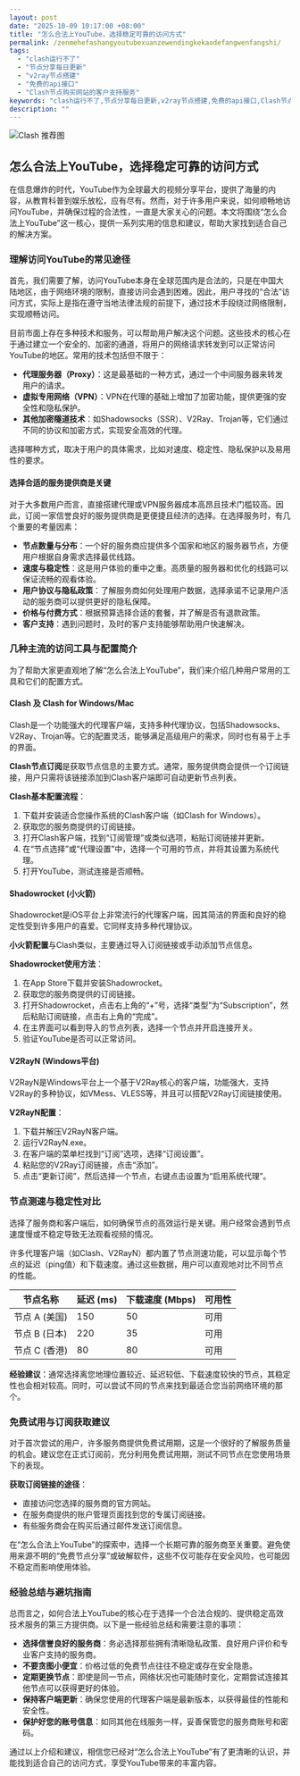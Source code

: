 ```yaml
---
layout: post
date: "2025-10-09 10:17:00 +08:00"
title: "怎么合法上YouTube，选择稳定可靠的访问方式"
permalink: /zenmehefashangyoutubexuanzewendingkekaodefangwenfangshi/
tags:
  - "clash运行不了"
  - "节点分享每日更新"
  - "v2ray节点搭建"
  - "免费的api接口"
  - "Clash节点购买网站的客户支持服务"
keywords: "clash运行不了,节点分享每日更新,v2ray节点搭建,免费的api接口,Clash节点购买网站的客户支持服务"
description: ""
---
```


![Clash 推荐图](https://clashjd.github.io/assets/img/免费节点订阅.png)

## 怎么合法上YouTube，选择稳定可靠的访问方式


<p>在信息爆炸的时代，YouTube作为全球最大的视频分享平台，提供了海量的内容，从教育科普到娱乐放松，应有尽有。然而，对于许多用户来说，如何顺畅地访问YouTube，并确保过程的合法性，一直是大家关心的问题。本文将围绕“怎么合法上YouTube”这一核心，提供一系列实用的信息和建议，帮助大家找到适合自己的解决方案。</p>

<h3>理解访问YouTube的常见途径</h3>

<p>首先，我们需要了解，访问YouTube本身在全球范围内是合法的，只是在中国大陆地区，由于网络环境的限制，直接访问会遇到困难。因此，用户寻找的“合法”访问方式，实际上是指在遵守当地法律法规的前提下，通过技术手段绕过网络限制，实现顺畅访问。</p>

<p>目前市面上存在多种技术和服务，可以帮助用户解决这个问题。这些技术的核心在于通过建立一个安全的、加密的通道，将用户的网络请求转发到可以正常访问YouTube的地区。常用的技术包括但不限于：</p>

<ul>
    <li><strong>代理服务器（Proxy）</strong>：这是最基础的一种方式，通过一个中间服务器来转发用户的请求。</li>
    <li><strong>虚拟专用网络（VPN）</strong>：VPN在代理的基础上增加了加密功能，提供更强的安全性和隐私保护。</li>
    <li><strong>其他加密隧道技术</strong>：如Shadowsocks（SSR）、V2Ray、Trojan等，它们通过不同的协议和加密方式，实现安全高效的代理。</li>
</ul>

<p>选择哪种方式，取决于用户的具体需求，比如对速度、稳定性、隐私保护以及易用性的要求。</p>

<h4>选择合适的服务提供商是关键</h4>

<p>对于大多数用户而言，直接搭建代理或VPN服务器成本高昂且技术门槛较高。因此，订阅一家信誉良好的服务提供商是更便捷且经济的选择。在选择服务时，有几个重要的考量因素：</p>

<ul>
    <li><strong>节点数量与分布</strong>：一个好的服务商应提供多个国家和地区的服务器节点，方便用户根据自身需求选择最优线路。</li>
    <li><strong>速度与稳定性</strong>：这是用户体验的重中之重。高质量的服务器和优化的线路可以保证流畅的观看体验。</li>
    <li><strong>用户协议与隐私政策</strong>：了解服务商如何处理用户数据，选择承诺不记录用户活动的服务商可以提供更好的隐私保障。</li>
    <li><strong>价格与付费方式</strong>：根据预算选择合适的套餐，并了解是否有退款政策。</li>
    <li><strong>客户支持</strong>：遇到问题时，及时的客户支持能够帮助用户快速解决。</li>
</ul>

<h3>几种主流的访问工具与配置简介</h3>

<p>为了帮助大家更直观地了解“怎么合法上YouTube”，我们来介绍几种用户常用的工具和它们的配置方式。</p>

<h4>Clash 及 Clash for Windows/Mac</h4>

<p>Clash是一个功能强大的代理客户端，支持多种代理协议，包括Shadowsocks、V2Ray、Trojan等。它的配置灵活，能够满足高级用户的需求，同时也有易于上手的界面。</p>

<p><strong>Clash节点订阅</strong>是获取节点信息的主要方式。通常，服务提供商会提供一个订阅链接，用户只需将该链接添加到Clash客户端即可自动更新节点列表。</p>

<p><strong>Clash基本配置流程</strong>：</p>
<ol>
    <li>下载并安装适合您操作系统的Clash客户端（如Clash for Windows）。</li>
    <li>获取您的服务商提供的订阅链接。</li>
    <li>打开Clash客户端，找到“订阅管理”或类似选项，粘贴订阅链接并更新。</li>
    <li>在“节点选择”或“代理设置”中，选择一个可用的节点，并将其设置为系统代理。</li>
    <li>打开YouTube，测试连接是否顺畅。</li>
</ol>

<h4>Shadowrocket (小火箭)</h4>

<p>Shadowrocket是iOS平台上非常流行的代理客户端，因其简洁的界面和良好的稳定性受到许多用户的喜爱。它同样支持多种代理协议。</p>

<p><strong>小火箭配置</strong>与Clash类似，主要通过导入订阅链接或手动添加节点信息。</p>

<p><strong>Shadowrocket使用方法</strong>：</p>
<ol>
    <li>在App Store下载并安装Shadowrocket。</li>
    <li>获取您的服务商提供的订阅链接。</li>
    <li>打开Shadowrocket，点击右上角的“+”号，选择“类型”为“Subscription”，然后粘贴订阅链接，点击右上角的“完成”。</li>
    <li>在主界面可以看到导入的节点列表，选择一个节点并开启连接开关。</li>
    <li>验证YouTube是否可以正常访问。</li>
</ol>

<h4>V2RayN (Windows平台)</h4>

<p>V2RayN是Windows平台上一个基于V2Ray核心的客户端，功能强大，支持V2Ray的多种协议，如VMess、VLESS等，并且可以搭配V2Ray订阅链接使用。</p>

<p><strong>V2RayN配置</strong>：</p>
<ol>
    <li>下载并解压V2RayN客户端。</li>
    <li>运行V2RayN.exe。</li>
    <li>在客户端的菜单栏找到“订阅”选项，选择“订阅设置”。</li>
    <li>粘贴您的V2Ray订阅链接，点击“添加”。</li>
    <li>点击“更新订阅”，然后选择一个节点，右键点击设置为“启用系统代理”。</li>
</ol>

<h3>节点测速与稳定性对比</h3>

<p>选择了服务商和客户端后，如何确保节点的高效运行是关键。用户经常会遇到节点速度慢或不稳定导致无法观看视频的情况。</p>

<p>许多代理客户端（如Clash、V2RayN）都内置了节点测速功能，可以显示每个节点的延迟（ping值）和下载速度。通过这些数据，用户可以直观地对比不同节点的性能。</p>

<table>
    <thead>
        <tr>
            <th>节点名称</th>
            <th>延迟 (ms)</th>
            <th>下载速度 (Mbps)</th>
            <th>可用性</th>
        </tr>
    </thead>
    <tbody>
        <tr>
            <td>节点 A (美国)</td>
            <td>150</td>
            <td>50</td>
            <td>可用</td>
        </tr>
        <tr>
            <td>节点 B (日本)</td>
            <td>220</td>
            <td>35</td>
            <td>可用</td>
        </tr>
        <tr>
            <td>节点 C (香港)</td>
            <td>80</td>
            <td>80</td>
            <td>可用</td>
        </tr>
    </tbody>
</table>

<p><strong>经验建议</strong>：通常选择离您地理位置较近、延迟较低、下载速度较快的节点，其稳定性也会相对较高。同时，可以尝试不同的节点来找到最适合您当前网络环境的那个。</p>

<h3>免费试用与订阅获取建议</h3>

<p>对于首次尝试的用户，许多服务商提供免费试用期，这是一个很好的了解服务质量的机会。建议您在正式订阅前，充分利用免费试用期，测试不同节点在您使用场景下的表现。</p>

<p><strong>获取订阅链接的途径</strong>：</p>
<ul>
    <li>直接访问您选择的服务商的官方网站。</li>
    <li>在服务商提供的账户管理页面找到您的专属订阅链接。</li>
    <li>有些服务商会在购买后通过邮件发送订阅信息。</li>
</ul>

<p>在“怎么合法上YouTube”的探索中，选择一个长期可靠的服务商至关重要。避免使用来源不明的“免费节点分享”或破解软件，这些不仅可能存在安全风险，也可能因不稳定而影响使用体验。</p>

<h3>经验总结与避坑指南</h3>

<p>总而言之，如何合法上YouTube的核心在于选择一个合法合规的、提供稳定高效技术服务的第三方提供商。以下是一些经验总结和需要注意的事项：</p>

<ul>
    <li><strong>选择信誉良好的服务商</strong>：务必选择那些拥有清晰隐私政策、良好用户评价和专业客户支持的服务商。</li>
    <li><strong>不要贪图小便宜</strong>：价格过低的免费节点往往不稳定或存在安全隐患。</li>
    <li><strong>定期更换节点</strong>：即使是同一节点，网络状况也可能随时变化，定期尝试连接其他节点可以获得更好的体验。</li>
    <li><strong>保持客户端更新</strong>：确保您使用的代理客户端是最新版本，以获得最佳的性能和安全性。</li>
    <li><strong>保护好您的账号信息</strong>：如同其他在线服务一样，妥善保管您的服务商账号和密码。</li>
</ul>

<p>通过以上介绍和建议，相信您已经对“怎么合法上YouTube”有了更清晰的认识，并能找到适合自己的访问方式，享受YouTube带来的丰富内容。</p>